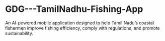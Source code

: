# GDG---TamilNadhu-Fishing-App

An AI-powered mobile application designed to help Tamil Nadu’s coastal fishermen improve fishing efficiency, comply with regulations, and promote sustainability.

